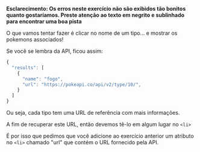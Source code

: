 **Esclarecimento: Os erros neste exercício não são exibidos tão bonitos quanto gostaríamos. Preste atenção ao texto em negrito e sublinhado para encontrar uma boa pista**

O que vamos tentar fazer é clicar no nome de um tipo... e mostrar os pokemons associados!

Se você se lembra da API, ficou assim:

```javascript
{
  "results": [
    {
      "name": "fogo",
      "url": "https://pokeapi.co/api/v2/type/10/",
    }
  ]
}
```

Ou seja, cada tipo tem uma URL de referência com mais informações.

A fim de recuperar este URL, então devemos tê-lo em algum lugar no `<li>`

É por isso que pedimos que você adicione ao exercício anterior um atributo no `<li>` chamado "url" que contém o URL fornecido pela API.